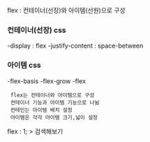 flex : 컨테이너(선장)와 아이템(선원)으로 구성

### 컨테이너(선장) css
 -display : flex
 -justify-content : space-between

### 아이템 css
 -flex-basis
 -flex-grow
 -flex

```
 flex는 컨테이너와 아이템으로 구성
 컨테이너 기능과 아이템 기능으로 나뉨
 컨테인는 아이템 배치 설정
 아이템은 각각 아이템 크기,넓이 설정
 ```

 flex : 1; > 검색해보기
